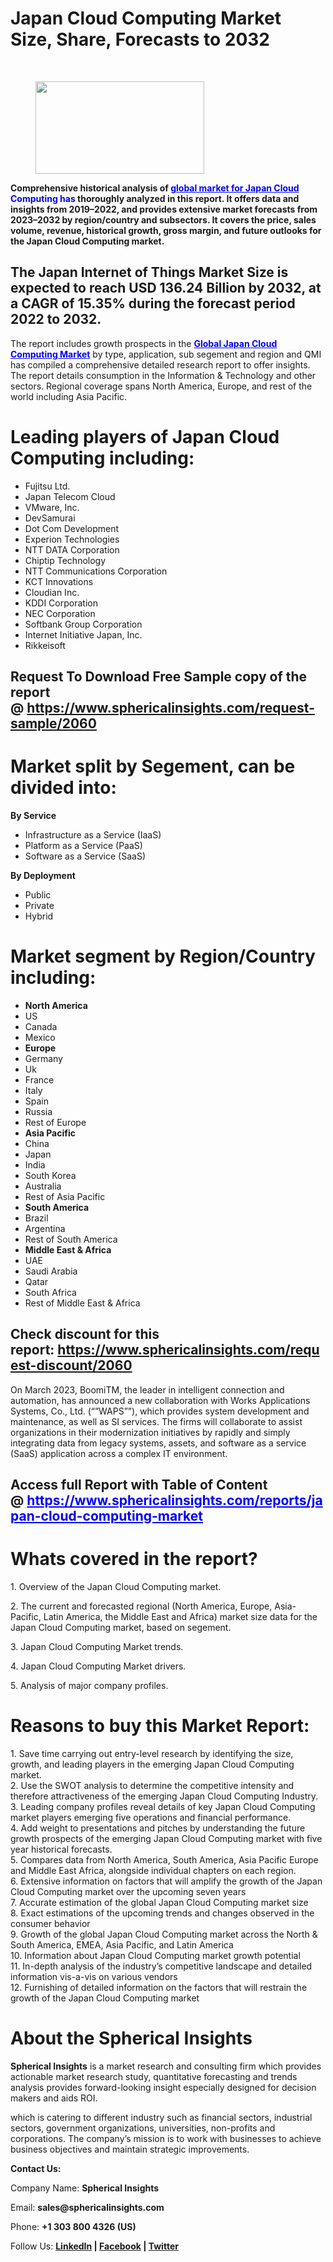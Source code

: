 <h1 id="fc19" class="pw-post-title fo fp fq bf fr fs ft fu fv fw fx fy fz ga gb gc gd ge gf gg gh gi gj gk gl gm gn go gp gq bk" data-testid="storyTitle" data-selectable-paragraph="">Japan Cloud Computing Market Size, Share, Forecasts to 2032</h1>
<div>
<div class="speechify-ignore ab cp">
<div class="speechify-ignore bh l">
<div class="gr gs gt gu gv ab">
<div>
<div class="ab gw">
<div>
<div class="bm">
<div class="l gx gy by gz ha">&nbsp;</div>
<div class="l gx gy by gz ha">
<figure class="mb mc md me mf mg ly lz paragraph-image">
<div class="ly lz ma"><picture><img class="bh ki mh c" src="https://miro.medium.com/v2/resize:fit:405/1*fuDr_sz3ymSwvCR-alSXCQ.jpeg" alt="" width="270" height="148" /></picture></div>
</figure>
<p id="518b" class="pw-post-body-paragraph la lb fq lc b ld le lf lg lh li lj lk ll lm ln lo lp lq lr ls lt lu lv lw lx fj bk" data-selectable-paragraph=""><strong class="lc fr">Comprehensive historical analysis of&nbsp;<span style="color: #0000ff;"><a style="color: #0000ff;" href="https://www.sphericalinsights.com/reports/japan-cloud-computing-market" target="_blank">global market for Japan Cloud</a> Computing has</span> thoroughly analyzed in this report. It offers data and insights from 2019&ndash;2022, and provides extensive market forecasts from 2023&ndash;2032 by region/country and subsectors. It covers the price, sales volume, revenue, historical growth, gross margin, and future outlooks for the Japan Cloud Computing market.</strong></p>
<h2 id="4429" class="mi mj fq bf mk ml mm mn mo mp mq mr ms ll mt mu mv lp mw mx my lt mz na nb nc bk" data-selectable-paragraph="">The Japan Internet of Things Market Size is expected to reach USD 136.24 Billion by 2032, at a CAGR of 15.35% during the forecast period 2022 to 2032.</h2>
<p id="feb2" class="pw-post-body-paragraph la lb fq lc b ld nd lf lg lh ne lj lk ll nf ln lo lp ng lr ls lt nh lv lw lx fj bk" data-selectable-paragraph="">The report includes growth prospects in the&nbsp;<span style="color: #0000ff;"><strong><a class="af ni" style="color: #0000ff;" href="https://www.sphericalinsights.com/reports/japan-cloud-computing-market" target="_blank" rel="noopener ugc nofollow">Global Japan Cloud Computing Market</a></strong></span>&nbsp;by type, application, sub segement and region and QMI has compiled a comprehensive detailed research report to offer insights. The report details consumption in the Information &amp; Technology and other sectors. Regional coverage spans North America, Europe, and rest of the world including Asia Pacific.</p>
<h1 id="45ba" class="nj mj fq bf mk nk nl nm mo nn no np ms nq nr ns nt nu nv nw nx ny nz oa ob oc bk" data-selectable-paragraph="">Leading players of Japan Cloud Computing including:</h1>
<ul class="">
<li id="123d" class="la lb fq lc b ld nd lf lg lh ne lj lk ll nf ln lo lp ng lr ls lt nh lv lw lx od oe of bk" data-selectable-paragraph="">Fujitsu Ltd.</li>
<li id="0a4e" class="la lb fq lc b ld og lf lg lh oh lj lk ll oi ln lo lp oj lr ls lt ok lv lw lx od oe of bk" data-selectable-paragraph="">Japan Telecom Cloud</li>
<li id="6250" class="la lb fq lc b ld og lf lg lh oh lj lk ll oi ln lo lp oj lr ls lt ok lv lw lx od oe of bk" data-selectable-paragraph="">VMware, Inc.</li>
<li id="2eb9" class="la lb fq lc b ld og lf lg lh oh lj lk ll oi ln lo lp oj lr ls lt ok lv lw lx od oe of bk" data-selectable-paragraph="">DevSamurai</li>
<li id="bfb9" class="la lb fq lc b ld og lf lg lh oh lj lk ll oi ln lo lp oj lr ls lt ok lv lw lx od oe of bk" data-selectable-paragraph="">Dot Com Development</li>
<li id="37af" class="la lb fq lc b ld og lf lg lh oh lj lk ll oi ln lo lp oj lr ls lt ok lv lw lx od oe of bk" data-selectable-paragraph="">Experion Technologies</li>
<li id="d106" class="la lb fq lc b ld og lf lg lh oh lj lk ll oi ln lo lp oj lr ls lt ok lv lw lx od oe of bk" data-selectable-paragraph="">NTT DATA Corporation</li>
<li id="9b24" class="la lb fq lc b ld og lf lg lh oh lj lk ll oi ln lo lp oj lr ls lt ok lv lw lx od oe of bk" data-selectable-paragraph="">Chiptip Technology</li>
<li id="ee75" class="la lb fq lc b ld og lf lg lh oh lj lk ll oi ln lo lp oj lr ls lt ok lv lw lx od oe of bk" data-selectable-paragraph="">NTT Communications Corporation</li>
<li id="d783" class="la lb fq lc b ld og lf lg lh oh lj lk ll oi ln lo lp oj lr ls lt ok lv lw lx od oe of bk" data-selectable-paragraph="">KCT Innovations</li>
<li id="9ae5" class="la lb fq lc b ld og lf lg lh oh lj lk ll oi ln lo lp oj lr ls lt ok lv lw lx od oe of bk" data-selectable-paragraph="">Cloudian Inc.</li>
<li id="fd09" class="la lb fq lc b ld og lf lg lh oh lj lk ll oi ln lo lp oj lr ls lt ok lv lw lx od oe of bk" data-selectable-paragraph="">KDDI Corporation</li>
<li id="6f0a" class="la lb fq lc b ld og lf lg lh oh lj lk ll oi ln lo lp oj lr ls lt ok lv lw lx od oe of bk" data-selectable-paragraph="">NEC Corporation</li>
<li id="b21d" class="la lb fq lc b ld og lf lg lh oh lj lk ll oi ln lo lp oj lr ls lt ok lv lw lx od oe of bk" data-selectable-paragraph="">Softbank Group Corporation</li>
<li id="1139" class="la lb fq lc b ld og lf lg lh oh lj lk ll oi ln lo lp oj lr ls lt ok lv lw lx od oe of bk" data-selectable-paragraph="">Internet Initiative Japan, Inc.</li>
<li id="af42" class="la lb fq lc b ld og lf lg lh oh lj lk ll oi ln lo lp oj lr ls lt ok lv lw lx od oe of bk" data-selectable-paragraph="">Rikkeisoft</li>
</ul>
<h2 id="2699" class="mi mj fq bf mk ml mm mn mo mp mq mr ms ll mt mu mv lp mw mx my lt mz na nb nc bk" data-selectable-paragraph="">Request To Download Free Sample copy of the report @&nbsp;<a class="af ni" href="https://www.sphericalinsights.com/request-sample/2060" target="_blank" rel="noopener ugc nofollow">https://www.sphericalinsights.com/request-sample/2060</a></h2>
<h1 id="65e0" class="nj mj fq bf mk nk nl nm mo nn no np ms nq nr ns nt nu nv nw nx ny nz oa ob oc bk" data-selectable-paragraph="">Market split by Segement, can be divided into:</h1>
<p id="256a" class="pw-post-body-paragraph la lb fq lc b ld nd lf lg lh ne lj lk ll nf ln lo lp ng lr ls lt nh lv lw lx fj bk" data-selectable-paragraph=""><strong class="lc fr">By Service</strong></p>
<ul class="">
<li id="477f" class="la lb fq lc b ld le lf lg lh li lj lk ll lm ln lo lp lq lr ls lt lu lv lw lx od oe of bk" data-selectable-paragraph="">Infrastructure as a Service (IaaS)</li>
<li id="fe6c" class="la lb fq lc b ld og lf lg lh oh lj lk ll oi ln lo lp oj lr ls lt ok lv lw lx od oe of bk" data-selectable-paragraph="">Platform as a Service (PaaS)</li>
<li id="a058" class="la lb fq lc b ld og lf lg lh oh lj lk ll oi ln lo lp oj lr ls lt ok lv lw lx od oe of bk" data-selectable-paragraph="">Software as a Service (SaaS)</li>
</ul>
<p id="9fb6" class="pw-post-body-paragraph la lb fq lc b ld le lf lg lh li lj lk ll lm ln lo lp lq lr ls lt lu lv lw lx fj bk" data-selectable-paragraph=""><strong class="lc fr">By Deployment</strong></p>
<ul class="">
<li id="61f8" class="la lb fq lc b ld le lf lg lh li lj lk ll lm ln lo lp lq lr ls lt lu lv lw lx od oe of bk" data-selectable-paragraph="">Public</li>
<li id="e64b" class="la lb fq lc b ld og lf lg lh oh lj lk ll oi ln lo lp oj lr ls lt ok lv lw lx od oe of bk" data-selectable-paragraph="">Private</li>
<li id="5ddd" class="la lb fq lc b ld og lf lg lh oh lj lk ll oi ln lo lp oj lr ls lt ok lv lw lx od oe of bk" data-selectable-paragraph="">Hybrid</li>
</ul>
<h1 id="1665" class="nj mj fq bf mk nk nl nm mo nn no np ms nq nr ns nt nu nv nw nx ny nz oa ob oc bk" data-selectable-paragraph="">Market segment by Region/Country including:</h1>
<ul class="">
<li id="e9a8" class="la lb fq lc b ld nd lf lg lh ne lj lk ll nf ln lo lp ng lr ls lt nh lv lw lx od oe of bk" data-selectable-paragraph=""><strong class="lc fr">North America</strong></li>
<li id="8bd6" class="la lb fq lc b ld og lf lg lh oh lj lk ll oi ln lo lp oj lr ls lt ok lv lw lx od oe of bk" data-selectable-paragraph="">US</li>
<li id="39ee" class="la lb fq lc b ld og lf lg lh oh lj lk ll oi ln lo lp oj lr ls lt ok lv lw lx od oe of bk" data-selectable-paragraph="">Canada</li>
<li id="7dc3" class="la lb fq lc b ld og lf lg lh oh lj lk ll oi ln lo lp oj lr ls lt ok lv lw lx od oe of bk" data-selectable-paragraph="">Mexico</li>
<li id="19b8" class="la lb fq lc b ld og lf lg lh oh lj lk ll oi ln lo lp oj lr ls lt ok lv lw lx od oe of bk" data-selectable-paragraph=""><strong class="lc fr">Europe</strong></li>
<li id="5e45" class="la lb fq lc b ld og lf lg lh oh lj lk ll oi ln lo lp oj lr ls lt ok lv lw lx od oe of bk" data-selectable-paragraph="">Germany</li>
<li id="640e" class="la lb fq lc b ld og lf lg lh oh lj lk ll oi ln lo lp oj lr ls lt ok lv lw lx od oe of bk" data-selectable-paragraph="">Uk</li>
<li id="46c6" class="la lb fq lc b ld og lf lg lh oh lj lk ll oi ln lo lp oj lr ls lt ok lv lw lx od oe of bk" data-selectable-paragraph="">France</li>
<li id="7006" class="la lb fq lc b ld og lf lg lh oh lj lk ll oi ln lo lp oj lr ls lt ok lv lw lx od oe of bk" data-selectable-paragraph="">Italy</li>
<li id="841f" class="la lb fq lc b ld og lf lg lh oh lj lk ll oi ln lo lp oj lr ls lt ok lv lw lx od oe of bk" data-selectable-paragraph="">Spain</li>
<li id="dd3e" class="la lb fq lc b ld og lf lg lh oh lj lk ll oi ln lo lp oj lr ls lt ok lv lw lx od oe of bk" data-selectable-paragraph="">Russia</li>
<li id="7bb8" class="la lb fq lc b ld og lf lg lh oh lj lk ll oi ln lo lp oj lr ls lt ok lv lw lx od oe of bk" data-selectable-paragraph="">Rest of Europe</li>
<li id="6715" class="la lb fq lc b ld og lf lg lh oh lj lk ll oi ln lo lp oj lr ls lt ok lv lw lx od oe of bk" data-selectable-paragraph=""><strong class="lc fr">Asia Pacific</strong></li>
<li id="d371" class="la lb fq lc b ld og lf lg lh oh lj lk ll oi ln lo lp oj lr ls lt ok lv lw lx od oe of bk" data-selectable-paragraph="">China</li>
<li id="2e70" class="la lb fq lc b ld og lf lg lh oh lj lk ll oi ln lo lp oj lr ls lt ok lv lw lx od oe of bk" data-selectable-paragraph="">Japan</li>
<li id="a3d1" class="la lb fq lc b ld og lf lg lh oh lj lk ll oi ln lo lp oj lr ls lt ok lv lw lx od oe of bk" data-selectable-paragraph="">India</li>
<li id="dffe" class="la lb fq lc b ld og lf lg lh oh lj lk ll oi ln lo lp oj lr ls lt ok lv lw lx od oe of bk" data-selectable-paragraph="">South Korea</li>
<li id="f1c2" class="la lb fq lc b ld og lf lg lh oh lj lk ll oi ln lo lp oj lr ls lt ok lv lw lx od oe of bk" data-selectable-paragraph="">Australia</li>
<li id="f32e" class="la lb fq lc b ld og lf lg lh oh lj lk ll oi ln lo lp oj lr ls lt ok lv lw lx od oe of bk" data-selectable-paragraph="">Rest of Asia Pacific</li>
<li id="a69a" class="la lb fq lc b ld og lf lg lh oh lj lk ll oi ln lo lp oj lr ls lt ok lv lw lx od oe of bk" data-selectable-paragraph=""><strong class="lc fr">South America</strong></li>
<li id="a927" class="la lb fq lc b ld og lf lg lh oh lj lk ll oi ln lo lp oj lr ls lt ok lv lw lx od oe of bk" data-selectable-paragraph="">Brazil</li>
<li id="87c6" class="la lb fq lc b ld og lf lg lh oh lj lk ll oi ln lo lp oj lr ls lt ok lv lw lx od oe of bk" data-selectable-paragraph="">Argentina</li>
<li id="e4ec" class="la lb fq lc b ld og lf lg lh oh lj lk ll oi ln lo lp oj lr ls lt ok lv lw lx od oe of bk" data-selectable-paragraph="">Rest of South America</li>
<li id="8c83" class="la lb fq lc b ld og lf lg lh oh lj lk ll oi ln lo lp oj lr ls lt ok lv lw lx od oe of bk" data-selectable-paragraph=""><strong class="lc fr">Middle East &amp; Africa</strong></li>
<li id="036c" class="la lb fq lc b ld og lf lg lh oh lj lk ll oi ln lo lp oj lr ls lt ok lv lw lx od oe of bk" data-selectable-paragraph="">UAE</li>
<li id="0842" class="la lb fq lc b ld og lf lg lh oh lj lk ll oi ln lo lp oj lr ls lt ok lv lw lx od oe of bk" data-selectable-paragraph="">Saudi Arabia</li>
<li id="01e2" class="la lb fq lc b ld og lf lg lh oh lj lk ll oi ln lo lp oj lr ls lt ok lv lw lx od oe of bk" data-selectable-paragraph="">Qatar</li>
<li id="d531" class="la lb fq lc b ld og lf lg lh oh lj lk ll oi ln lo lp oj lr ls lt ok lv lw lx od oe of bk" data-selectable-paragraph="">South Africa</li>
<li id="855e" class="la lb fq lc b ld og lf lg lh oh lj lk ll oi ln lo lp oj lr ls lt ok lv lw lx od oe of bk" data-selectable-paragraph="">Rest of Middle East &amp; Africa</li>
</ul>
<h2 id="52b2" class="mi mj fq bf mk ml mm mn mo mp mq mr ms ll mt mu mv lp mw mx my lt mz na nb nc bk" data-selectable-paragraph="">Check discount for this report:&nbsp;<a class="af ni" href="https://www.sphericalinsights.com/request-discount/2060" target="_blank" rel="noopener ugc nofollow">https://www.sphericalinsights.com/request-discount/2060</a></h2>
<p id="2322" class="pw-post-body-paragraph la lb fq lc b ld nd lf lg lh ne lj lk ll nf ln lo lp ng lr ls lt nh lv lw lx fj bk" data-selectable-paragraph="">On March 2023, BoomiTM, the leader in intelligent connection and automation, has announced a new collaboration with Works Applications Systems, Co., Ltd. (&ldquo;&rdquo;WAPS&rdquo;&rdquo;), which provides system development and maintenance, as well as SI services. The firms will collaborate to assist organizations in their modernization initiatives by rapidly and simply integrating data from legacy systems, assets, and software as a service (SaaS) application across a complex IT environment.</p>
<h2 id="0e76" class="mi mj fq bf mk ml mm mn mo mp mq mr ms ll mt mu mv lp mw mx my lt mz na nb nc bk" data-selectable-paragraph="">Access full Report with Table of Content @&nbsp;<span style="color: #0000ff;"><a class="af ni" style="color: #0000ff;" href="https://wordhtml.com/" target="_blank" rel="noopener ugc nofollow">https://www.sphericalinsights.com/reports/japan-cloud-computing-market</a></span></h2>
<h1 id="c13e" class="nj mj fq bf mk nk nl nm mo nn no np ms nq nr ns nt nu nv nw nx ny nz oa ob oc bk" data-selectable-paragraph="">Whats covered in the report?</h1>
<p>1. Overview of the Japan Cloud Computing market.</p>
<p>2. The current and forecasted regional (North America, Europe, Asia-Pacific, Latin America, the Middle East and Africa) market size data for the Japan Cloud Computing market, based on segement.</p>
<p>3. Japan Cloud Computing Market trends.</p>
<p>4. Japan Cloud Computing Market drivers.</p>
<p>5. Analysis of major company profiles.</p>
<h1 id="9ef5" class="nj mj fq bf mk nk nl nm mo nn no np ms nq nr ns nt nu nv nw nx ny nz oa ob oc bk" data-selectable-paragraph="">Reasons to buy this Market Report:</h1>
<p id="f6c0" class="pw-post-body-paragraph la lb fq lc b ld nd lf lg lh ne lj lk ll nf ln lo lp ng lr ls lt nh lv lw lx fj bk" data-selectable-paragraph="">1. Save time carrying out entry-level research by identifying the size, growth, and leading players in the emerging Japan Cloud Computing market.<br />2. Use the SWOT analysis to determine the competitive intensity and therefore attractiveness of the emerging Japan Cloud Computing Industry.<br />3. Leading company profiles reveal details of key Japan Cloud Computing market players emerging five operations and financial performance.<br />4. Add weight to presentations and pitches by understanding the future growth prospects of the emerging Japan Cloud Computing market with five year historical forecasts.<br />5. Compares data from North America, South America, Asia Pacific Europe and Middle East Africa, alongside individual chapters on each region.<br />6. Extensive information on factors that will amplify the growth of the Japan Cloud Computing market over the upcoming seven years<br />7. Accurate estimation of the global Japan Cloud Computing market size<br />8. Exact estimations of the upcoming trends and changes observed in the consumer behavior<br />9. Growth of the global Japan Cloud Computing market across the North &amp; South America, EMEA, Asia Pacific, and Latin America<br />10. Information about Japan Cloud Computing market growth potential<br />11. In-depth analysis of the industry&rsquo;s competitive landscape and detailed information vis-a-vis on various vendors<br />12. Furnishing of detailed information on the factors that will restrain the growth of the Japan Cloud Computing market</p>
<h1 id="a8b3" class="nj mj fq bf mk nk nl nm mo nn no np ms nq nr ns nt nu nv nw nx ny nz oa ob oc bk" data-selectable-paragraph="">About the Spherical Insights</h1>
<p id="358b" class="pw-post-body-paragraph la lb fq lc b ld nd lf lg lh ne lj lk ll nf ln lo lp ng lr ls lt nh lv lw lx fj bk" data-selectable-paragraph=""><strong class="lc fr">Spherical Insights</strong>&nbsp;is a market research and consulting firm which provides actionable market research study, quantitative forecasting and trends analysis provides forward-looking insight especially designed for decision makers and aids ROI.</p>
<p id="4f0e" class="pw-post-body-paragraph la lb fq lc b ld le lf lg lh li lj lk ll lm ln lo lp lq lr ls lt lu lv lw lx fj bk" data-selectable-paragraph="">which is catering to different industry such as financial sectors, industrial sectors, government organizations, universities, non-profits and corporations. The company&rsquo;s mission is to work with businesses to achieve business objectives and maintain strategic improvements.</p>
<p id="04d3" class="pw-post-body-paragraph la lb fq lc b ld le lf lg lh li lj lk ll lm ln lo lp lq lr ls lt lu lv lw lx fj bk" data-selectable-paragraph=""><strong class="lc fr">Contact Us:</strong></p>
<p id="b9b8" class="pw-post-body-paragraph la lb fq lc b ld le lf lg lh li lj lk ll lm ln lo lp lq lr ls lt lu lv lw lx fj bk" data-selectable-paragraph="">Company Name:&nbsp;<strong class="lc fr">Spherical Insights</strong></p>
<p id="82ac" class="pw-post-body-paragraph la lb fq lc b ld le lf lg lh li lj lk ll lm ln lo lp lq lr ls lt lu lv lw lx fj bk" data-selectable-paragraph="">Email:&nbsp;<strong class="lc fr">sales@sphericalinsights.com</strong></p>
<p id="e002" class="pw-post-body-paragraph la lb fq lc b ld le lf lg lh li lj lk ll lm ln lo lp lq lr ls lt lu lv lw lx fj bk" data-selectable-paragraph="">Phone:&nbsp;<strong class="lc fr">+1 303 800 4326 (US)</strong></p>
<p id="1142" class="pw-post-body-paragraph la lb fq lc b ld le lf lg lh li lj lk ll lm ln lo lp lq lr ls lt lu lv lw lx fj bk" data-selectable-paragraph="">Follow Us:&nbsp;<a class="af ni" href="https://www.linkedin.com/company/spherical-insight/" target="_blank" rel="noopener ugc nofollow"><strong class="lc fr">LinkedIn</strong></a><strong class="lc fr">&nbsp;|&nbsp;</strong><a class="af ni" href="https://www.facebook.com/sphericalinsights22" target="_blank" rel="noopener ugc nofollow"><strong class="lc fr">Facebook</strong></a><strong class="lc fr">&nbsp;|&nbsp;</strong><a class="af ni" href="https://twitter.com/SInsights_US" target="_blank" rel="noopener ugc nofollow"><strong class="lc fr">Twitter</strong></a></p>
</div>
</div>
</div>
</div>
</div>
</div>
</div>
</div>
</div>
